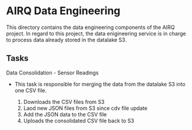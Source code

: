 # AIRQ Data Engineering
This directory contains the data engineering components of the AIRQ project. In regard to this project, the data enigineering service is in charge to process data already stored in the datalake S3.

## Tasks

Data Consolidation - Sensor Readings
- This task is responsible for merging the data from the datalake S3 into one CSV file.

    1. Downloads the CSV files from S3
    2. Laod new JSON files from S3 since cdv file update
    3. Add the JSON data to the CSV file
    4. Uploads the consolidated CSV file back to S3
